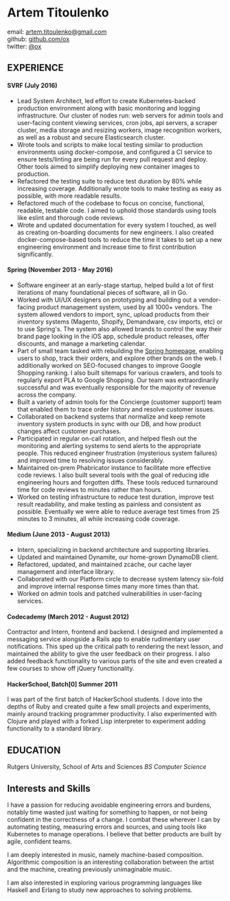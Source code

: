 # Artem Titoulenko

email: <artem.titoulenko@gmail.com>  
github: [github.com/ox](http://github.com/ox)  
twitter: [@ox](http://twitter.com/ox)  

## EXPERIENCE

#### SVRF (July 2016)

+ Lead System Architect, led effort to create Kubernetes-backed production environment along with basic monitoring and logging infrastructure. Our cluster of nodes run: web servers for admin tools and user-facing content viewing services, cron jobs, api servers, a scraper cluster, media storage and resizing workers, image recognition workers, as well as a robust and secure Elasticsearch cluster.
+ Wrote tools and scripts to make local testing similar to production environments using docker-compose, and configured a CI service to ensure tests/linting are being run for every pull request and deploy. Other tools aimed to simplify deploying new container images to production.
+ Refactored the testing suite to reduce test duration by 80% while increasing coverage. Additionally wrote tools to make testing as easy as possible, with more readable results.
+ Refactored much of the codebase to focus on concise, functional, readable, testable code. I aimed to uphold those standards using tools like eslint and thorough code reviews.
+ Wrote and updated documentation for every system I touched, as well as creating on-boarding documents for new engineers. I also created docker-compose-based tools to reduce the time it takes to set up a new engineering environment and increase time to first contribution significantly.

#### Spring (November 2013 - May 2016)

+ Software engineer at an early-stage startup, helped build a lot of first iterations of many foundational pieces of software, all in Go.
+ Worked with UI/UX designers on prototyping and building out a vendor-facing product management system, used by all 1000+ vendors. The system allowed vendors to import, sync, upload products from their inventory systems (Magento, Shopify, Demandware, csv imports, etc) or to use Spring's. The system also allowed brands to control the way their brand page looking in the iOS app, schedule product releases, offer discounts, and manage a marketing calendar.
+ Part of small team tasked with rebuilding the [Spring homepage](https://www.shopspring.com), enabling users to shop, track their orders, and explore other brands on the web. I additionally worked on SEO-focused changes to improve Google Shopping ranking. I also built sitemaps for various crawlers, and tools to regularly export PLA to Google Shopping. Our team was extraordinarily successful and was eventually responsible for the majority of revenue across the company.
+ Built a variety of admin tools for the Concierge (customer support) team that enabled them to trace order history and resolve customer issues.
+ Collaborated on backend systems that normalize and keep remote inventory system products in sync with our DB, and how product changes affect customer purchases.
+ Participated in regular on-call rotation, and helped flesh out the monitoring and alerting systems to send alerts to the appropriate people. This reduced engineer frustration (mysterious system failures) and improved time to resolving issues considerably.
+ Maintained on-prem Phabricator instance to facilitate more effective code reviews. I also built several tools with the goal of reducing idle engineering hours and forgotten diffs. These tools reduced turnaround time for code reviews to minutes rather than hours.
+ Worked on testing infrastructure to reduce test duration, improve test result readability, and make testing as painless and consistent as possible. Eventually we were able to reduce average test times from 25 minutes to 3 minutes, all while increasing code coverage.

#### Medium (June 2013 - August 2013)
+ Intern, specializing in backend architecture and supporting libraries.
+ Updated and maintained Dynamite, our home-grown DynamoDB client.
+ Refactored, updated, and maintained zcache, our cache layer management and interface library.
+ Collaborated with our Platform circle to decrease system latency six-fold and improve internal response times many more times than that.
+ Worked on admin tools and patched vulnerabilities in user-facing services.

#### Codecademy (March 2012 - August 2012)
Contractor and Intern, frontend and backend. I designed and implemented a messaging service alongside a Rails app to enable rudimentary user notifications. This sped up the critical path to rendering the next lesson, and maintained the ability to give the user feedback on their progress. I also added feedback functionality to various parts of the site and even created a few courses to show off jQuery functionality.

#### HackerSchool, Batch[0] Summer 2011
I was part of the first batch of HackerSchool students. I dove into the depths of Ruby and created quite a few small projects and experiments, mainly around tracking programmer productivity. I also experimented with Clojure and played with a forked Lisp interpreter to experiment adding functionality to a standard library.

## EDUCATION

Rutgers University, School of Arts and Sciences
_BS Computer Science_

## Interests and Skills

I have a passion for reducing avoidable engineering errors and burdens, notably time wasted just waiting for something to happen, or not being confident in the correctness of a change. I combat these wherever I can by automating testing, measuring errors and sources, and using tools like Kubernetes to manage operations. I believe that better products are built by agile, confident teams.

I am deeply interested in music, namely machine-based composition. Algorithmic composition is an interesting collaboration between the artist and the machine, creating previously unimaginable music.

I am also interested in exploring various programming languages like Haskell and Erlang to study new approaches to solving problems.
